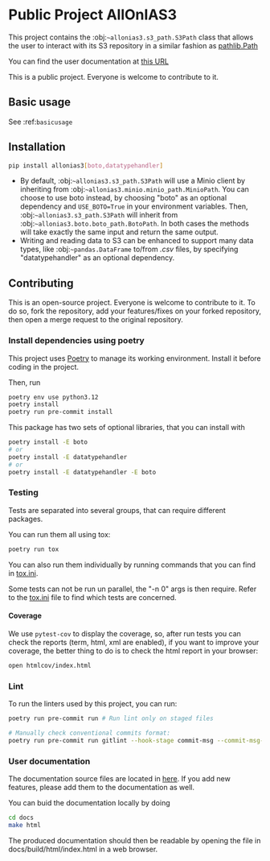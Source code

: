 # Public Project AllOnIAS3

This project contains the :obj:`~allonias3.s3_path.S3Path` class that allows the user to interact with
its S3 repository in a similar fashion as [pathlib.Path](https://docs.python.org/3/library/pathlib.html) 

You can find the user documentation at [this URL](https://aleia-team.gitlab.io/public/allonias3)

This is a public project. Everyone is welcome to contribute to it.

## Basic usage

See :ref:`basicusage`

## Installation

```bash
pip install allonias3[boto,datatypehandler]
```

 * By default, :obj:`~allonias3.s3_path.S3Path` will use a Minio client by
   inheriting from :obj:`~allonias3.minio.minio_path.MinioPath`. You can choose to use
   boto instead, by choosing "boto" as an optional dependency and `USE_BOTO=True`
   in your environment variables. Then, :obj:`~allonias3.s3_path.S3Path`
   will inherit from :obj:`~allonias3.boto.boto_path.BotoPath`. In both cases
   the methods will take exactly the same input and return the same output. 
 * Writing and reading data to S3 can be enhanced to support many data types,
   like :obj:`~pandas.DataFrame` to/from *.csv* files, by specifying
   "datatypehandler" as an optional dependency.

## Contributing

This is an open-source project. Everyone is welcome to contribute to it. To do
so, fork the repository, add your features/fixes on your forked repository,
then open a merge request to the original repository.

### Install dependencies using poetry

This project uses [Poetry](https://python-poetry.org/) to manage its
working environment. Install it before coding in the project.

Then, run 

 ```bash 
poetry env use python3.12
poetry install
poetry run pre-commit install
```

This package has two sets of optional libraries, that you can install with

```bash
poetry install -E boto
# or
poetry install -E datatypehandler
# or
poetry install -E datatypehandler -E boto
```

### Testing

Tests are separated into several groups, that can require different packages.

You can run them all using tox:

```bash
poetry run tox
```

You can also run them individually by running commands that you can find
in [tox.ini](tox.ini).

Some tests can not be run un parallel, the "-n 0" args is then require. Refer
to the [tox.ini](tox.ini) file to find which tests are concerned.

#### Coverage

We use `pytest-cov` to display the coverage, so, after run
tests you can check the reports (term, html, xml are enabled), if you want to
improve your coverage, the better thing to do is to check the html report in
your browser:

```bash
open htmlcov/index.html
```

### Lint

To run the linters used by this project, you can run:

```bash
poetry run pre-commit run # Run lint only on staged files

# Manually check conventional commits format:
poetry run pre-commit run gitlint --hook-stage commit-msg --commit-msg-filename .git/COMMIT_EDITMSG
```

### User documentation

The documentation source files are located in [here](docs/source/). If you add
new features, please add them to the documentation as well.

You can buid the documentation locally by doing

```bash
cd docs
make html
```

The produced documentation should then be readable by opening the file in
docs/build/html/index.html in a web browser.

